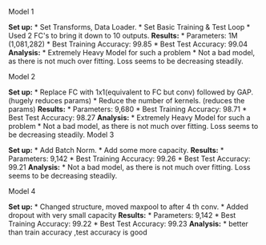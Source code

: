 Model 1

  **Set up:**
      * Set Transforms, Data Loader.
      * Set Basic Training  & Test Loop
      * Used 2 FC's to bring it down to 10 outputs.
  **Results:**
      * Parameters: 1M  (1,081,282)
      * Best Training Accuracy: 99.85
      * Best Test Accuracy: 99.04
  **Analysis:**
      * Extremely Heavy Model for such a problem
      * Not a bad model, as there is not much over fitting. Loss seems to be decreasing steadily.
      
Model 2

  **Set up:**
      * Replace FC with 1x1(equivalent to FC but conv) followed by GAP. (hugely reduces params)
      * Reduce the number of kernels. (reduces the params)
  **Results:**
      * Parameters: 9,680
      * Best Training Accuracy: 98.71
      * Best Test Accuracy: 98.27
  **Analysis:**
      * Extremely Heavy Model for such a problem
      * Not a bad model, as there is not much over fitting. Loss seems to be decreasing steadily.
Model 3

  **Set up:**
      * Add Batch Norm.
      * Add some more capacity.
  **Results:**
      * Parameters: 9,142
      * Best Training Accuracy: 99.26
      * Best Test Accuracy: 99.21
  **Analysis:**
      * Not a bad model, as there is not much over fitting. Loss seems to be decreasing steadily.

Model 4

  **Set up:**
      * Changed structure, moved maxpool to after 4 th conv.
      * Added dropout with very small capacity
  **Results:**
      * Parameters: 9,142
      * Best Training Accuracy: 99.22
      * Best Test Accuracy: 99.23
  **Analysis:**
      * better than train accuracy ,test accuracy is good

